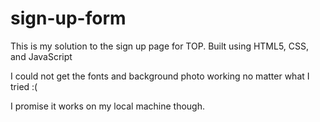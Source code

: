 # sign-up-form
This is my solution to the sign up page for TOP. Built using HTML5, CSS, and JavaScript

I could not get the fonts and background photo working no matter what I tried :( 

I promise it works on my local machine though.
